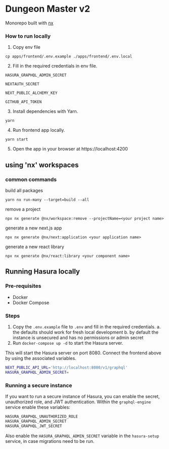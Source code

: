 # Dungeon Master v2

Monorepo built with [nx](https://nx.dev/)

### How to run locally

1. Copy env file

```
cp apps/frontend/.env.example ./apps/frontend/.env.local
```

2. Fill in the required credentials in env file.

```
HASURA_GRAPHQL_ADMIN_SECRET

NEXTAUTH_SECRET

NEXT_PUBLIC_ALCHEMY_KEY

GITHUB_API_TOKEN
```

3. Install dependencies with Yarn.

```
yarn
```

4. Run frontend app locally.

```
yarn start
```

5. Open the app in your browser at https://localhost:4200

## using 'nx' workspaces

### common commands

build all packages

```
yarn nx run-many --target=build --all
```

remove a project

```
npx nx generate @nx/workspace:remove --projectName=<your project name>
```

generate a new next.js app

```
npx nx generate @nx/next:application <your application name>
```

generate a new react library

```
npx nx generate @nx/react:library <your component name>
```

## Running Hasura locally

### Pre-requisites

- Docker
- Docker Compose

### Steps

1. Copy the `.env.example` file to `.env` and fill in the required credentials.
  a. the defaults should work for fresh local development
  b. by default the instance is unsecured and has no permissions or admin secret
2. Run `docker-compose up -d` to start the Hasura server.

This will start the Hasura server on port 8080. Connect the frontend above by using the associated variables.

```bash
NEXT_PUBLIC_API_URL='http://localhost:8080/v1/graphql'
HASURA_GRAPHQL_ADMIN_SECRET=
```

### Running a secure instance

If you want to run a secure instance of Hasura, you can enable the secret, unauthorized role, and JWT authentication. Within the `graphql-engine` service enable these variables:

```js
HASURA_GRAPHQL_UNAUTHORIZED_ROLE
HASURA_GRAPHQL_ADMIN_SECRET
HASURA_GRAPHQL_JWT_SECRET
```

Also enable the `HASURA_GRAPHQL_ADMIN_SECRET` variable in the `hasura-setup` service, in case migrations need to be run.

